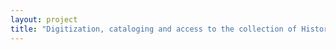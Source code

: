 ```yaml
--- 
layout: project 
title: "Digitization, cataloging and access to the collection of Historical Speeches and Writings of Luis A. FerrÃ© Aguayo" 
---
```



